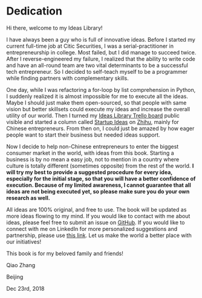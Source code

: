 # Dedication
Hi there, welcome to my Ideas Library!

I have always been a guy who is full of innovative ideas. Before I started my current full-time job at Citic Securities, I was a serial-practitioner in entrepreneurship in college. Most failed, but I did manage to succeed twice. After I reverse-engineered my failure, I realized that the ability to write code and have an all-round team are two vital determinants to be a successful tech entrepreneur. So I decided to self-teach myself to be a programmer while finding partners with complementary skills.

One day, while I was refactoring a for-loop by list comprehension in Python, I suddenly realized it is almost impossible for me to execute all the ideas. Maybe I should just make them open-sourced, so that people with same vision but better skillsets could execute my ideas and increase the overall utility of our world. Then I turned my [Ideas Library Trello board](https://trello.com/b/BIweoXtT/ideas-library) public visible and started a column called [Startup Ideas](https://zhuanlan.zhihu.com/startupideas) on [Zhihu](https://www.zhihu.com/), mainly for Chinese entrepreneurs. From then on, I could just be amazed by how eager people want to start their business but needed ideas support.

Now I decide to help non-Chinese entrepreneurs to enter the biggest consumer market in the world, with ideas from this book. Starting a business is by no mean a easy job, not to mention in a country where culture is totally different (sometimes opposite) from the rest of the world. **I will try my best to provide a suggested procedure for every idea, especially for the initial stage, so that you will have a better confidence of execution. Because of my limited awareness, I cannot guarantee that all ideas are not being executed yet, so please make sure you do your own research as well.**

All ideas are 100% original, and free to use. The book will be updated as more ideas flowing to my mind. If you would like to contact with me about ideas, please feel free to submit an issue on [GitHub](https://github.com/qzcool/startupideas/issues). If you would like to connect with me on LinkedIn for more personalized suggestions and partnership, please use [this link](https://www.linkedin.com/in/qiaoz/). Let us make the world a better place with our initiatives!

This book is for my beloved family and friends!

Qiao Zhang

Beijing

Dec 23rd, 2018
